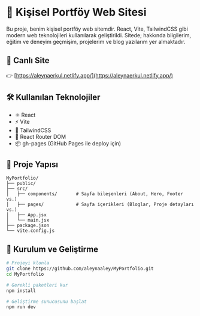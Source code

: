 # 💼  Kişisel Portföy Web Sitesi

Bu proje, benim kişisel portföy web sitemdir. React, Vite, TailwindCSS gibi modern web teknolojileri kullanılarak geliştirildi. Sitede; hakkında bilgilerim, eğitim ve deneyim geçmişim, projelerim ve blog yazılarım yer almaktadır.

## 🔗 Canlı Site

👉 [https://aleynaerkul.netlify.app/](https://aleynaerkul.netlify.app/)

## 🛠️ Kullanılan Teknolojiler

- ⚛️ React
- ⚡ Vite
- 🎨 TailwindCSS
- 🔁 React Router DOM
- 📦 gh-pages (GitHub Pages ile deploy için)


## 📁 Proje Yapısı
```text
MyPortfolio/
├── public/
├── src/
│   ├── components/       # Sayfa bileşenleri (About, Hero, Footer vs.)
│   ├── pages/            # Sayfa içerikleri (Bloglar, Proje detayları vs.)
│   ├── App.jsx
│   └── main.jsx
├── package.json
└── vite.config.js
```

## 🚀 Kurulum ve Geliştirme

```bash
# Projeyi klonla
git clone https://github.com/aleynaaley/MyPortfolio.git
cd MyPortfolio

# Gerekli paketleri kur
npm install

# Geliştirme sunucusunu başlat
npm run dev
